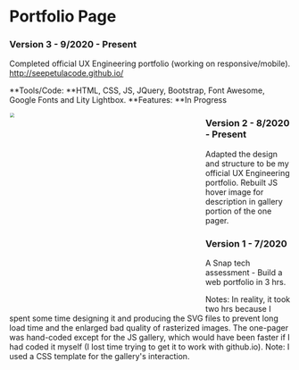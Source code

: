 # Portfolio Page

### Version 3 - 9/2020 - Present

Completed official UX Engineering portfolio (working on responsive/mobile).
http://seepetulacode.github.io/



**Tools/Code: **HTML, CSS, JS, JQuery, Bootstrap, Font Awesome, Google Fonts and Lity Lightbox.
**Features: **In Progress

<img align="left" width="700" src="https://res.cloudinary.com/b1917/image/upload/v1599289526/portfolio_screenshot_yhgqli.png" style="zoom:50%;" />



### Version 2 - 8/2020 - Present

Adapted the design and structure to be my official UX Engineering portfolio.
Rebuilt JS hover image for description in gallery portion of the one pager.

### Version 1 - 7/2020

A Snap tech assessment - Build a web portfolio in 3 hrs. 

Notes: In reality, it took two hrs because I spent some time designing it and producing the SVG files to prevent long load time and the enlarged bad quality of rasterized images. The one-pager was hand-coded except for the JS gallery, which would have been faster if I had coded it myself (I lost time trying to get it to work with github.io). Note: I used a CSS template for the gallery's interaction.
